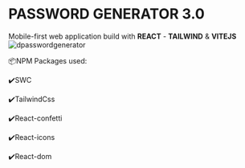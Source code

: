 # PASSWORD GENERATOR 3.0
Mobile-first web application build with **REACT** - **TAILWIND** & **VITEJS** 
![dpasswordgenerator](https://user-images.githubusercontent.com/98230162/229547787-18d80797-868d-4497-8a7f-a522d3ff90a3.PNG)

<p>📦NPM Packages used:</p>
<p>✔️SWC</p>
<p>✔️TailwindCss</p>
<p>✔️React-confetti</p>
<p>✔️React-icons</p>
<p>✔️React-dom</p>
